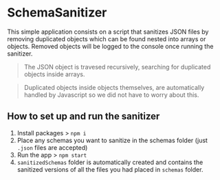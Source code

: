 # SchemaSanitizer

This simple application consists on a script that sanitizes JSON files by removing duplicated objects which can be found nested into arrays or objects. Removed objects will be logged to the console once running the sanitizer.

> The JSON object is travesed recursively, searching for duplicated objects inside arrays.

> Duplicated objects inside objects themselves, are automatically handled by Javascript so we did not have to worry about this.

## How to set up and run the sanitizer
1. Install packages > ``npm i``
2. Place any schemas you want to sanitize in the schemas folder (just ``.json`` files are accepted)
3. Run the app > ``npm start``
4. ``sanitizedSchemas`` folder is automatically created and contains the sanitized versions of all the files you had placed in ``schemas`` folder.


